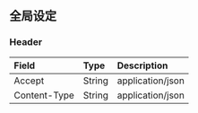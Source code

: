 ## 全局设定

### Header

| Field | Type | Description |
| :---- | :---- | :---- |
| Accept | String | application/json |
| Content-Type | String | application/json |
